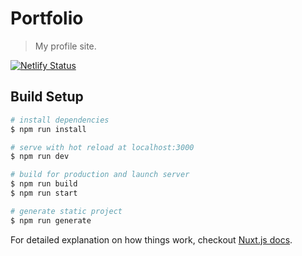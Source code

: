 # Portfolio

> My profile site.

[![Netlify Status](https://api.netlify.com/api/v1/badges/4baa365f-a270-4565-bb7c-f705c22917f7/deploy-status)](https://app.netlify.com/sites/inkohxme/deploys)

## Build Setup

``` bash
# install dependencies
$ npm run install

# serve with hot reload at localhost:3000
$ npm run dev

# build for production and launch server
$ npm run build
$ npm run start

# generate static project
$ npm run generate
```

For detailed explanation on how things work, checkout [Nuxt.js docs](https://nuxtjs.org).
